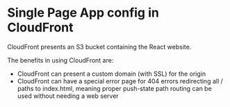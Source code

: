 # Single Page App config in CloudFront

CloudFront presents an S3 bucket containing the React website.

The benefits in using CloudFront are:
- CloudFront can present a custom domain (with SSL) for the origin
- CloudFront can have a special error page for 404 errors redirecting all / paths to index.html, meaning proper push-state path routing can be used without needing a web server

